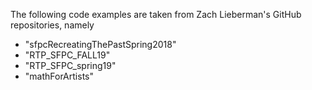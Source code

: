 The following code examples are taken from Zach Lieberman's GitHub repositories, namely

- "sfpcRecreatingThePastSpring2018"
- "RTP_SFPC_FALL19"
- "RTP_SFPC_spring19"
- "mathForArtists"
